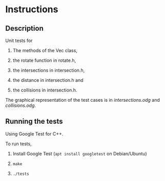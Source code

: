 # Instructions

## Description

Unit tests for

1. The methods of the Vec class,

2. the rotate function in rotate.h,

3. the intersections in intersection.h,

4. the distance in intersection.h and

5. the collisions in intersection.h.

The graphical representation of the test cases is in *intersections.odg* and
*collisions.odg*.

## Running the tests

Using Google Test for C++.

To run tests,

1. Install Google Test (`apt install googletest` on Debian/Ubuntu)

2. `make`

3. `./tests`
